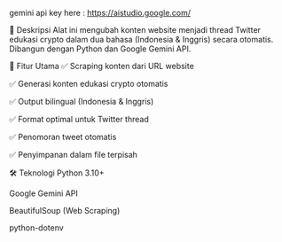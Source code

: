 gemini api key here : https://aistudio.google.com/

📜 Deskripsi
Alat ini mengubah konten website menjadi thread Twitter edukasi crypto dalam dua bahasa (Indonesia & Inggris) secara otomatis. Dibangun dengan Python dan Google Gemini API.

🌟 Fitur Utama
✅ Scraping konten dari URL website

✅ Generasi konten edukasi crypto otomatis

✅ Output bilingual (Indonesia & Inggris)

✅ Format optimal untuk Twitter thread

✅ Penomoran tweet otomatis

✅ Penyimpanan dalam file terpisah

🛠️ Teknologi
Python 3.10+

Google Gemini API

BeautifulSoup (Web Scraping)

python-dotenv

